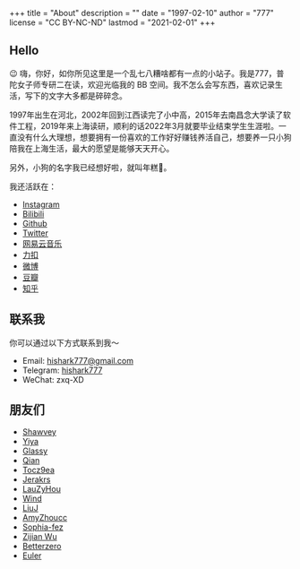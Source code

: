+++
title = "About"
description = ""
date = "1997-02-10"
author = "777"
license = "CC BY-NC-ND"
lastmod = "2021-02-01"
+++

## Hello 

😉 嗨，你好，如你所见这里是一个乱七八糟啥都有一点的小站子。我是777，普陀女子师专研二在读，欢迎光临我的 BB 空间。我不怎么会写东西，喜欢记录生活，写下的文字大多都是碎碎念。

1997年出生在河北，2002年回到江西读完了小中高，2015年去南昌念大学读了软件工程，2019年来上海读研，顺利的话2022年3月就要毕业结束学生生涯啦。一直没有什么大理想，想要拥有一份喜欢的工作好好赚钱养活自己，想要养一只小狗陪我在上海生活，最大的愿望是能够天天开心。

另外，小狗的名字我已经想好啦，就叫年糕🐶。

我还活跃在：

- [Instagram](https://www.instagram.com/hishark777) 
- [Bilibili](https://space.bilibili.com/167148/#/channel/detail?cid=55848)
- [Github](https://github.com/hishark/)
- [Twitter](https://twitter.com/hishark777) 
- [网易云音乐](http://music.163.com/#/user/home?id=97746388) 
- [力扣](https://leetcode-cn.com/u/hishark/) 
- [微博](https://weibo.com/hishark777) 
- [豆瓣](https://www.douban.com/people/hishark/)
- [知乎](https://www.zhihu.com/people/hishark777)

## 联系我

你可以通过以下方式联系到我～

- Email: [hishark777@gmail.com](mailto:hishark777@gmail.com)
- Telegram: [hishark777](https://t.me/hishark777)
- WeChat: zxq-XD

## 朋友们

- [Shawvey](https://shawvey.github.io)
- [Yiya](https://yiyacheng.github.io)
- [Glassy](https://glassywu.github.io)
- [Qian](https://miaodzz.github.io/)
- [Tocz9ea](https://blog.tocz9ea.com)
- [Jerakrs](https://jerakrs.github.io/)
- [LauZyHou](https://blog.csdn.net/SHU15121856)
- [Wind](https://roaringwind.github.io)
- [LiuJ](https://lliujj.github.io)
- [AmyZhoucc](https://amyzhoucc.github.io/)
- [Sophia-fez](https://sophia-fez.blog.csdn.net/)
- [Zijian Wu](https://zijianlalala.github.io/)
- [Betterzero](https://betterzero.net/)
- [Euler](https://euler7.cn/)